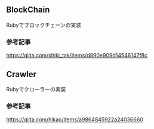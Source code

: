 ## BlockChain
Rubyでブロックチェーンの実装

### 参考記事
https://qiita.com/shiki_tak/items/d890e909d14546147f8c

## Crawler
Rubyでクローラーの実装

### 参考記事
https://qiita.com/hikao/items/a9864845922a24036660
